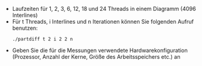 - Laufzeiten für 1, 2, 3, 6, 12, 18 und 24 Threads in einem Diagramm (4096 Interlines)
- Für t Threads, i Interlines und n Iterationen können Sie folgenden Aufruf benutzen:
  ```
  ./partdiff t 2 i 2 2 n
- Geben Sie die für die Messungen verwendete Hardwarekonfiguration (Prozessor, Anzahl der Kerne, Größe des Arbeitsspeichers etc.) an
